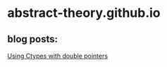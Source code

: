 # abstract-theory.github.io

## blog posts:
[Using Ctypes with double pointers](using-ctypes-with-double-pointers)
